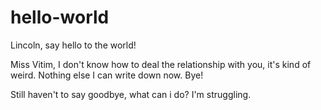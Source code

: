 # hello-world
Lincoln, say hello to the world!

Miss Vitim, I don't know how to deal the relationship with you, it's kind of weird. 
Nothing else I can write down now. 
Bye!

Still haven't to say goodbye, what can i do? I'm struggling. 
